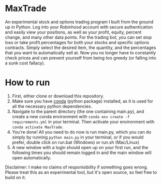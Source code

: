 # MaxTrade
An experimental stock and options trading program I built from the ground up in Python.
Log into your Robinhood account with secure authentication and easily view your positions, as well as your profit, equity, percent change, and many other data points. 
For the trading bot, you can set stop loss or take profit percentages for both your stocks and specific options contracts. Simply select the desired item, the quantity, and the percentages that you want to automatically sell at. Now you no longer have to constantly check prices and can prevent yourself from being too greedy (or falling into a sunk cost fallacy).

# How to run #
1. First, either clone or download this repository.
2. Make sure you have [conda](https://conda.io/projects/conda/en/latest/user-guide/install/index.html) (python package) installed, as it is used for all the necessary python dependencies.
3. Navigate to the parent directory (the one containing main.py), and create a new conda environment with `conda env create -f requirements.yml` in your terminal. Then activate your environment with `conda activate MaxTrade`.
4. You're done! All you need to do now is run main.py, which you can do simply by running `python main.py` in your terminal, or if you would prefer, double click on run.bat (Windows) or run.sh (Mac/Linux)
5. A new window with a login should open up on your first run, and the following times you should remain logged in and the main window will open automatically.

Disclaimer: I make no claims of responisibility if something goes wrong. Please treat this as an experimental tool, but it's open source, so feel free to build on it.  